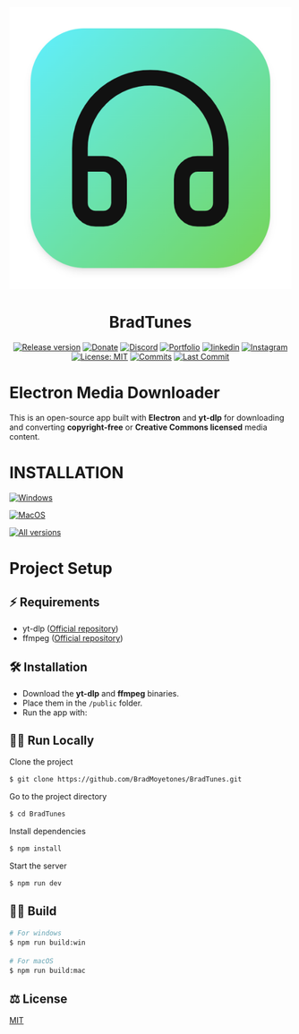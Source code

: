 <div align="center">

[![BradTunes](./resources/icon.png)](#readme)
# BradTunes

[![Release version](https://img.shields.io/github/v/release/BradMoyetones/BradTunes?color=brightgreen&label=Download&style=for-the-badge)](#installation "Installation")
[![Donate](https://img.shields.io/badge/_-Donate-red.svg?logo=githubsponsors&labelColor=555555&style=for-the-badge)](https://buymeacoffee.com/its.brad "Buy me a coffee")
[![Discord](https://img.shields.io/discord/1354491438724808926?color=blue&labelColor=555555&label=&logo=discord&style=for-the-badge)](https://discord.gg/5CC6AfrK "Discord")
[![Portfolio](https://img.shields.io/badge/my_portfolio-000?style=for-the-badge&logo=ko-fi&logoColor=white)](https://portfolio-brad.vercel.app)
[![linkedin](https://img.shields.io/badge/linkedin-0A66C2?style=for-the-badge&logo=linkedin&logoColor=white)](https://co.linkedin.com/in/brad-salom%C3%B3n-moyetones-navas-726b9a1a8)
[![Instagram](https://img.shields.io/badge/instagram-E1306C?style=for-the-badge&logo=instagram&logoColor=white)](https://www.instagram.com/bradnavas_/)
[![License: MIT](https://img.shields.io/badge/-MIT-blue.svg?style=for-the-badge)](LICENSE "License")
[![Commits](https://img.shields.io/github/commit-activity/m/BradMoyetones/BradTunes?label=commits&style=for-the-badge)](https://github.com/BradMoyetones/BradTunes/commits "Commit History")
[![Last Commit](https://img.shields.io/github/last-commit/BradMoyetones/BradTunes/main?label=&style=for-the-badge&display_timestamp=committer)](https://github.com/BradMoyetones/BradTunes/pulse/monthly "Last activity")

</div>


# Electron Media Downloader

This is an open-source app built with **Electron** and **yt-dlp** for downloading and converting **copyright-free** or **Creative Commons licensed** media content.

# INSTALLATION

<!-- MANPAGE: BEGIN EXCLUDED SECTION -->
[![Windows](https://img.shields.io/badge/-Windows_x64-blue.svg?style=for-the-badge&logo=windows)](https://github.com/BradMoyetones/BradTunes/releases/latest/download/bradtunes-setup.exe)

[![MacOS](https://img.shields.io/badge/-MacOS-lightblue.svg?style=for-the-badge&logo=apple)](https://github.com/BradMoyetones/BradTunes/releases/latest/download/bradtunes.dmg)

[![All versions](https://img.shields.io/badge/-All_Versions-lightgrey.svg?style=for-the-badge)](https://github.com/BradMoyetones/BradTunes/releases)

# Project Setup

## ⚡ Requirements
- yt-dlp ([Official repository](https://github.com/yt-dlp/yt-dlp))
- ffmpeg ([Official repository](https://ffmpeg.org/))

## 🛠️ Installation

- Download the **yt-dlp** and **ffmpeg** binaries.
- Place them in the `/public` folder.
- Run the app with:

## 🏃‍♂️ Run Locally

Clone the project

```bash
$ git clone https://github.com/BradMoyetones/BradTunes.git
```

Go to the project directory

```bash
$ cd BradTunes
```

Install dependencies

```bash
$ npm install
```

Start the server

```bash
$ npm run dev
```



## 👷‍♂️ Build

```bash
# For windows
$ npm run build:win

# For macOS
$ npm run build:mac
```

## ⚖ License

[MIT](https://choosealicense.com/licenses/mit/)
